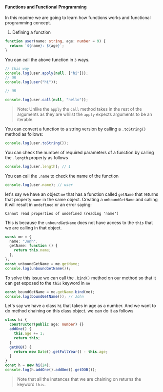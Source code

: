 #### Functions and Functional Programming

In this readme we are going to learn how functions works and functional programming concept.

1. Defining a function

```ts
function user(name: string, age: number = 9) {
  return `${name}: ${age}`;
}
```

You can call the above function in `3` ways.

```ts
// this way
console.log(user.apply(null, ["hi"]));
// OR
console.log(user("hi"));

// OR

console.log(user.call(null, "hello"));
```

> Note: Unlike the `apply` the `call` method takes in the rest of the arguments as they are whilst the `apply` expects arguments to be an iterable.

You can convert a function to a string version by calling a `.toString()` method as follows:

```ts
console.log(user.toString());
```

You can check the number of required parameters of a function by calling the `.length` property as follows

```ts
console.log(user.length); // 1
```

You can call the `.name` to check the name of the function

```ts
console.log(user.name); // user
```

let's say we have an object `me` that has a function called `getName` that returns that property `name` in the same object. Creating a `unboundGetName` and calling it will result in `undefined` or an error saying:

```shell
Cannot read properties of undefined (reading 'name')
```

This is because the `unboundGetName` does not have access to the `this` that we are calling in that object.

```ts
const me = {
  name: "Jonh",
  getName: function () {
    return this.name;
  },
};
const unboundGetName = me.getName;
console.log(unboundGetName());
```

To solve this issue we can call the `.bind()` method on our method so that it can get exposed to the `this` keyword in `me`

```ts
const boundGetName = me.getName.bind(me);
console.log(boundGetName()); // John
```

Let's say we have a class `hi` that takes in age as a number. And we want to do method chaining on this class object. we can do it as follows

```ts
class hi {
  constructor(public age: number) {}
  addOne() {
    this.age += 1;
    return this;
  }
  getDOB() {
    return new Date().getFullYear() - this.age;
  }
}
const h = new hi(24);
console.log(h.addOne().addOne().getDOB());
```

> Note that all the instances that we are chaining on returns the keyword `this`.
